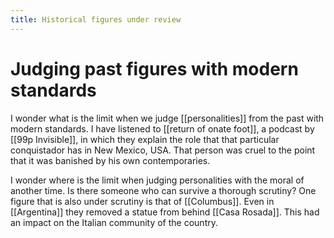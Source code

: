 ```yaml
---
title: Historical figures under review
---
```

# Judging past figures with modern standards
I wonder what is the limit when we judge [[personalities]] from the past with modern standards. I have listened to [[return of onate foot]], a podcast by [[99p Invisible]], in which they explain the role that that particular conquistador has in New Mexico, USA. That person was cruel to the point that it was banished by his own contemporaries. 

I wonder where is the limit when judging personalities with the moral of another time. Is there someone who can survive a thorough scrutiny? One figure that is also under scrutiny is that of [[Columbus]]. Even in [[Argentina]] they removed a statue from behind [[Casa Rosada]]. This had an impact on the Italian community of the country. 